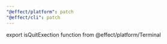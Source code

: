```yaml
---
"@effect/platform": patch
"@effect/cli": patch
---
```


export isQuitExection function from @effect/platform/Terminal
